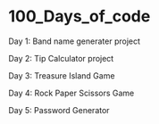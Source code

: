 # 100_Days_of_code
Day 1: Band name generater project

Day 2: Tip Calculator project

Day 3: Treasure Island Game

Day 4: Rock Paper Scissors Game

Day 5: Password Generator